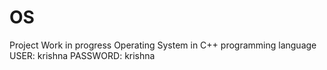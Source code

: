 # OS
Project Work in progress Operating System in C++ programming language
USER: krishna
PASSWORD: krishna
